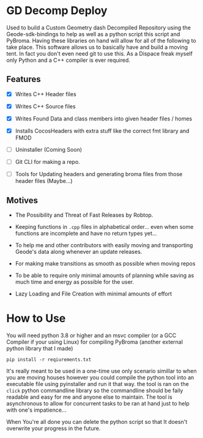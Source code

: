 # GD Decomp Deploy

Used to build a Custom Geometry dash Decompiled Repository using the Geode-sdk-bindings to help as well as a python script
this script and PyBroma. Having these libraries on hand will allow for all of the following to take place. This 
software allows us to basically have and build a moving tent. In fact you don't even need git to use this. 
As a Dispace freak myself only Python and a C++ compiler is ever required.

## Features
- [x] Writes C++ Header files
- [x] Writes C++ Source files
- [x] Writes Found Data and class members into given header files / homes 
- [x] Installs CocosHeaders with extra stuff like the correct fmt library and FMOD
- [ ] Uninstaller (Coming Soon)
- [ ] Git CLI for making a repo.
- [ ] Tools for Updating headers and generating broma files from those header files (Maybe...)


## Motives

- The Possibility and Threat of Fast Releases by Robtop.

- Keeping functions in `.cpp` files in alphabetical order... even when some functions are incomplete and have no return types yet...

- To help me and other contributors with easily moving and transporting Geode's data along whenever an update releases.

- For making make transitions as smooth as possible when moving repos

- To be able to require only minimal amounts of planning while saving as much time and energy as possible for the user.

- Lazy Loading and File Creation with minimal amounts of effort


# How to Use 

You will need python 3.8 or higher and an msvc compiler (or a GCC Compiler if your using Linux) for compiling PyBroma (another external python library that I made)

```
pip install -r reqiurements.txt
```


It's really meant to be used in a one-time use only scenario simillar to when you are moving houses 
however you could compile the python tool into an executable file using pyinstaller and run it that way. 
the tool is ran on the `click` python commandline library so the commandline should be faily readable 
and easy for me and anyone else to maintain. The tool is asynchronous to allow for concurrent tasks to 
be ran at hand just to help with one's impatience...

When You're all done you can delete the python script so that It doesn't overwrite your progress in the future.


